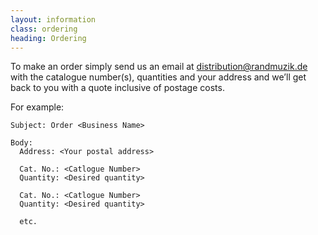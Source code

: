 ```yaml
---
layout: information
class: ordering
heading: Ordering
---
```

To make an order simply send us an email at <a href="mailto: distribution@randmuzik.de">distribution@randmuzik.de</a> with the catalogue number(s), quantities and your address and we’ll get back to you with a quote inclusive of postage costs. 


For example: 


```
Subject: Order <Business Name>

Body:
  Address: <Your postal address>
 
  Cat. No.: <Catlogue Number>
  Quantity: <Desired quantity>
  
  Cat. No.: <Catlogue Number>
  Quantity: <Desired quantity>
  
  etc.
```




